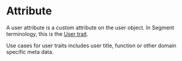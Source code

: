 # Attribute

A user attribute is a custom attribute on the user object. In Segment terminology, this is the [User trait](https://segment.com/docs/connections/spec/identify/#custom-traits).

Use cases for user traits includes user title, function or other domain specific meta data.
